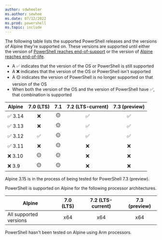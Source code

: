 ```yaml
---
author: sdwheeler
ms.author: sewhee
ms.date: 07/12/2022
ms.prod: powershell
ms.topic: include
---
```

<!-- markdownlint-disable first-line-h1 -->
The following table lists the supported PowerShell releases and the versions of Alpine they're
supported on. These versions are supported until either the version of
[PowerShell reaches end-of-support][lifecycle] or the version of
[Alpine reaches end-of-life][eol-alpine].

- A &#x2705; indicates that the version of the OS or PowerShell is still supported
- A &#x274c; indicates that the version of the OS or PowerShell isn't supported
- A &#x1f7e1; indicates the version of PowerShell is no longer supported on that version of the OS
- When both the version of the OS and the version of PowerShell have &#x2705;, that combination is
  supported

|    Alpine     | 7.0 (LTS) |    7.1    | 7.2 (LTS-current) | 7.3 (preview) |
| ------------- | :-------: | :-------: | :---------------: | :-----------: |
| &#x2705; 3.14 | &#x274c;  | &#x1f7e1; |     &#x2705;      |   &#x2705;    |
| &#x2705; 3.13 | &#x274c;  | &#x1f7e1; |     &#x2705;      |   &#x2705;    |
| &#x2705; 3.12 | &#x2705;  | &#x1f7e1; |     &#x2705;      |   &#x2705;    |
| &#x2705; 3.11 | &#x274c;  | &#x1f7e1; |     &#x274c;      |   &#x274c;    |
| &#x274c; 3.10 | &#x1f7e1; | &#x1f7e1; |     &#x274c;      |   &#x274c;    |
| &#x274c; 3.9  | &#x1f7e1; | &#x1f7e1; |     &#x274c;      |   &#x274c;    |

Alpine 3.15 is in the process of being tested for PowerShell 7.3 (preview).

PowerShell is supported on Alpine for the following processor architectures.

|         Alpine         | 7.0 (LTS) | 7.2 (LTS-current) | 7.3 (preview) |
| ---------------------- | :-------: | :---------------: | :-----------: |
| All supported versions |    x64    |        x64        |      x64      |

PowerShell hasn't been tested on Alpine using Arm processors.

[lifecycle]: /powershell/scripting/install/powershell-support-lifecycle
[eol-alpine]: https://alpinelinux.org/releases/
